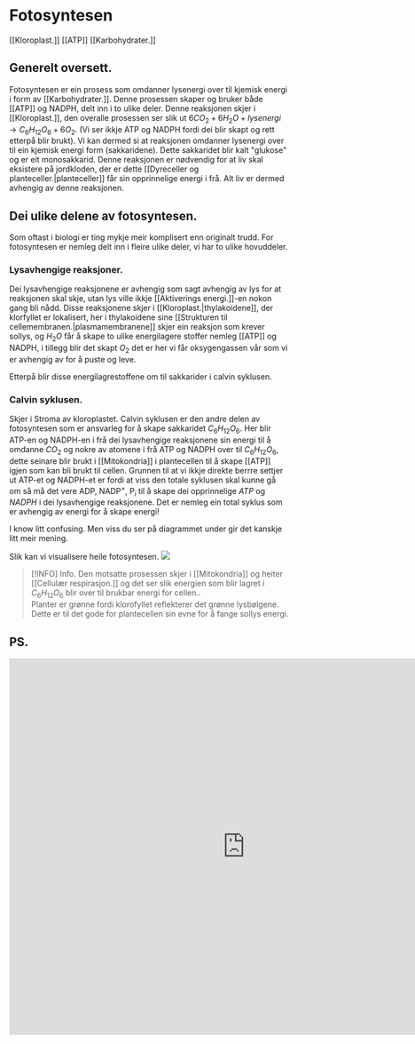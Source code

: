  # Fotosyntesen

[[Kloroplast.]] [[ATP]] [[Karbohydrater.]] 

## Generelt oversett.
Fotosyntesen er ein prosess som omdanner lysenergi over til kjemisk energi i form av [[Karbohydrater.]]. Denne prosessen skaper og bruker både [[ATP]] og NADPH, delt inn i to ulike deler. Denne reaksjonen skjer i [[Kloroplast.]], den overalle prosessen ser slik ut $6CO_2+6H_2O + \textit{lysenergi}\rightarrow C_6H_{12}O_6+6O_2$.
(Vi ser ikkje ATP og NADPH fordi dei blir skapt og rett etterpå blir brukt). Vi kan dermed si at reaksjonen omdanner lysenergi over til ein kjemisk energi form (sakkaridene). Dette sakkaridet blir kalt "glukose" og er eit monosakkarid.
Denne reaksjonen er nødvendig for at liv skal eksistere på jordkloden, der er dette [[Dyreceller og planteceller.|planteceller]] får sin opprinnelige energi i frå. Alt liv er dermed avhengig av denne reaksjonen.


## Dei ulike delene av fotosyntesen.
Som oftast i biologi er ting mykje meir komplisert enn originalt trudd. For fotosyntesen er nemleg delt inn i fleire ulike deler, vi har to ulike hovuddeler.

### Lysavhengige reaksjoner.
Dei lysavhengige reaksjonene er avhengig som sagt avhengig av lys for at reaksjonen skal skje, utan lys ville ikkje [[Aktiverings energi.]]-en nokon gang bli nådd. 
Disse reaksjonene skjer i [[Kloroplast.|thylakoidene]],  der klorfyllet er lokalisert, her i thylakoidene sine [[Strukturen til cellemembranen.|plasmamembranene]] skjer ein reaksjon som krever sollys, og $H_2O$ får å skape to ulike energilagere stoffer nemleg [[ATP]] og NADPH, i tillegg blir det skapt $O_2$ det er her vi får oksygengassen vår som vi er avhengig av for å puste og leve.

Etterpå blir disse energilagrestoffene om til sakkarider i calvin syklusen.

### Calvin syklusen.
Skjer i Stroma av kloroplastet.
Calvin syklusen er den andre delen av fotosyntesen som er ansvarleg for å skape sakkaridet $C_6H_{12}O_6$. Her blir ATP-en og NADPH-en i frå dei lysavhengige reaksjonene sin energi til å omdanne $CO_2$ og nokre av atomene i frå ATP og NADPH over til $C_6H_{12}O_6$, dette seinare blir brukt i [[Mitokondria]] i plantecellen til å skape [[ATP]] igjen som kan bli brukt til cellen. Grunnen til at vi ikkje direkte berrre settjer ut ATP-et og NADPH-et er fordi at viss den totale syklusen skal kunne gå om så må det vere ADP, NADP$^+$, P$_i$ til å skape dei opprinnelige $ATP$ og $NADPH$ i dei lysavhengige reaksjonene. Det er nemleg ein total syklus som er avhengig av energi for å skape energi!

I know litt confusing. Men viss du ser på diagrammet under gir det kanskje litt meir mening.

Slik kan vi visualisere heile fotosyntesen.
![](https://cdn.kastatic.org/ka-perseus-images/5930e9beeb1f249887903979a979705b80975b34.png)


>[!INFO] Info.
>Den motsatte prosessen skjer i [[Mitokondria]] og heiter [[Cellulær respirasjon.]] og det ser slik energien som blir lagret i $C_6H_{12}O_6$ blir over til brukbar energi for cellen..    
>Planter er grønne fordi klorofyllet reflekterer det grønne lysbølgene. Dette er til det gode for plantecellen sin evne for å fange sollys energi.
>





## PS.
<iframe width="850" height="678" src="https://www.youtube.com/embed/lO5sCAXNBp8" title="Fotosíntesis meme Tom Holland 1 hora" frameborder="0" allow="accelerometer; autoplay; clipboard-write; encrypted-media; gyroscope; picture-in-picture" allowfullscreen></iframe>
